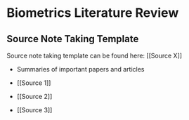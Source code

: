 # Biometrics Literature Review

## Source Note Taking Template
Source note taking template can be found here: [[Source X]]

- Summaries of important papers and articles

- [[Source 1]]
- [[Source 2]]
- [[Source 3]]
